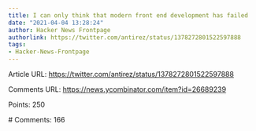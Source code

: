 ```yaml
---
title: I can only think that modern front end development has failed
date: "2021-04-04 13:28:24"
author: Hacker News Frontpage
authorlink: https://twitter.com/antirez/status/1378272801522597888
tags:
- Hacker-News-Frontpage
---
```


<p>Article URL: <a href="https://twitter.com/antirez/status/1378272801522597888">https://twitter.com/antirez/status/1378272801522597888</a></p>
<p>Comments URL: <a href="https://news.ycombinator.com/item?id=26689239">https://news.ycombinator.com/item?id=26689239</a></p>
<p>Points: 250</p>
<p># Comments: 166</p>
